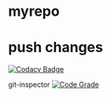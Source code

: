 # myrepo

# push changes

[![Codacy Badge](https://app.codacy.com/project/badge/Grade/75a14192e9fa462fadcaccb1aecad573)](https://www.codacy.com/gh/Khushbu-Majithia-261406/myrepo/dashboard?utm_source=github.com&amp;utm_medium=referral&amp;utm_content=Khushbu-Majithia-261406/myrepo&amp;utm_campaign=Badge_Grade)

git-inspector
[![Code Grade](<BADGE-LINK>)](https://www.code-inspector.com/project/21204/status/svg)
